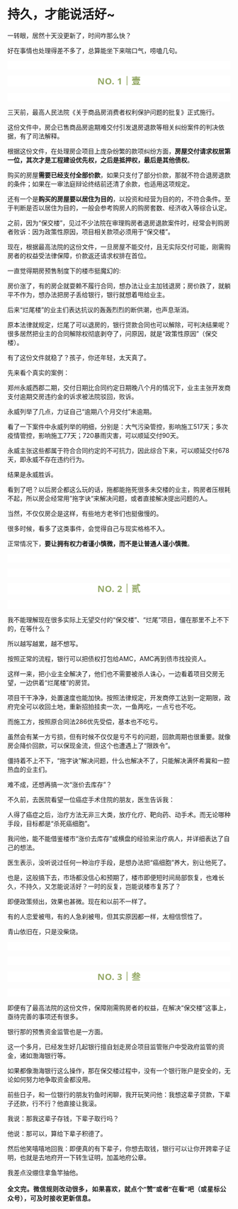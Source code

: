 # 持久，才能说活好~

<p style="visibility: visible;">一转眼，居然十天没更新了，时间咋那么快？</p><p style="visibility: visible;">好在事情也处理得差不多了，总算能坐下来喘口气，唠嗑几句。</p><p style="outline: 0px;max-width: 100%;color: rgba(0, 0, 0, 0.9);font-family: system-ui, -apple-system, BlinkMacSystemFont, &quot;Helvetica Neue&quot;, &quot;PingFang SC&quot;, &quot;Hiragino Sans GB&quot;, &quot;Microsoft YaHei UI&quot;, &quot;Microsoft YaHei&quot;, Arial, sans-serif;letter-spacing: 0.544px;white-space: normal;background-color: rgb(255, 255, 255);visibility: visible;box-sizing: border-box !important;overflow-wrap: break-word !important;"><br style="outline: 0px;max-width: 100%;visibility: visible;box-sizing: border-box !important;overflow-wrap: break-word !important;"></p><p style="outline: 0px;max-width: 100%;letter-spacing: 0.544px;white-space: normal;color: rgb(34, 34, 34);font-family: -apple-system-font, system-ui, &quot;Helvetica Neue&quot;, &quot;PingFang SC&quot;, &quot;Hiragino Sans GB&quot;, &quot;Microsoft YaHei UI&quot;, &quot;Microsoft YaHei&quot;, Arial, sans-serif;background-color: rgb(255, 255, 255);text-align: center;visibility: visible;box-sizing: border-box !important;overflow-wrap: break-word !important;"><span style="outline: 0px;max-width: 100%;font-weight: bold;line-height: 25px;color: rgb(149, 169, 103);font-size: 20px;visibility: visible;box-sizing: border-box !important;overflow-wrap: break-word !important;">NO. 1｜壹</span></p><p style="outline: 0px;max-width: 100%;letter-spacing: 0.544px;white-space: normal;color: rgb(34, 34, 34);font-family: -apple-system-font, system-ui, &quot;Helvetica Neue&quot;, &quot;PingFang SC&quot;, &quot;Hiragino Sans GB&quot;, &quot;Microsoft YaHei UI&quot;, &quot;Microsoft YaHei&quot;, Arial, sans-serif;background-color: rgb(255, 255, 255);text-align: center;visibility: visible;box-sizing: border-box !important;overflow-wrap: break-word !important;"><br style="outline: 0px;max-width: 100%;visibility: visible;box-sizing: border-box !important;overflow-wrap: break-word !important;"></p><p style="visibility: visible;">三天前，最高人民法院《关于商品房消费者权利保护问题的批复》正式施行。<br style="visibility: visible;"></p><p style="visibility: visible;">这份文件中，房企已售商品房逾期难交付引发退房退款等相关纠纷案件的判决依据，有了司法解释。<br style="visibility: visible;"></p><p style="visibility: visible;">根据这份文件，在处理房企项目上庞杂纷繁的款项纠纷方面，<strong style="visibility: visible;">房屋交付请求权居第一位，其次才是工程建设优先权，之后是抵押权，最后是其他债权</strong>。<br style="visibility: visible;"></p><p style="visibility: visible;">购买的房屋<strong style="visibility: visible;">需要已经支付全部价款</strong>，如果只支付了部分价款，那就不符合退房退款的条件；如果在一审法庭辩论终结前还清了余款，也适用这项规定。<br style="visibility: visible;"></p><p style="visibility: visible;">还有一个是<strong style="visibility: visible;">购买的房屋要以居住为目的</strong>，以投资和经营为目的的，不符合条件。至于判断是否以居住为目的，一般会参考购房人的购房套数、经济收入等综合认定。<br style="visibility: visible;"></p><p style="visibility: visible;">之前，因为“保交楼”，见过不少法院在审理购房者退房退款案件时，经常会判购房者败诉：因为政策性原因，项目相关款项必须用于“保交楼”。<br style="visibility: visible;"></p><p style="visibility: visible;">现在，根据最高法院的这份文件，一旦房屋不能交付，且无实际交付可能，刚需购房者的权益受法律保障，价款返还请求权排在首位。<br style="visibility: visible;"></p><p style="visibility: visible;">一直觉得期房预售制度下的楼市挺魔幻的:</p><p style="visibility: visible;">房价涨了，有的房企就耍赖不履行合同，想办法让业主加钱退房；房价跌了，就躺平不作为，想办法把房子丢给银行，银行就想着甩给业主。</p><p style="visibility: visible;">后来“烂尾楼”的业主们表达抗议的轰轰烈烈的断供潮，也声息渐消。</p><p style="visibility: visible;">原本法律就规定，烂尾了可以退房的，银行贷款合同也可以解除，可判决结果呢？很多居然把业主的合同解除权彻底剥夺了，问原因，就是“政策性原因”（保交楼）。</p><p style="visibility: visible;">有了这份文件就稳了？孩子，你还年轻，太天真了。<br style="visibility: visible;"></p><p style="visibility: visible;">先来看个真实的案例：<br style="visibility: visible;"></p><p>郑州永威西郡二期，交付日期比合同约定日期晚八个月的情况下，业主主张开发商支付逾期交房违约金的诉求被法院驳回，败诉。<br></p><p>永威列举了几点，力证自己“逾期八个月交付”未逾期。<br></p><p>看了一下案件中永威列举的明细，分别是：大气污染管控，影响施工517天；多次疫情管控，影响施工77天；720暴雨灾害，可以顺延交付90天。<br></p><p>永威主张这些都属于符合合同约定的不可抗力，因此综合下来，可以顺延交付678天，即永威不存在违约行为。</p><p>结果是永威胜诉。</p><p>看到了吧？以后房企都这么玩的话，拖都能拖死很多未交楼的业主，购房者压根耗不起，所以房企经常用”拖字诀“来解决问题，或者直接解决提出问题的人。<br></p><p>当然，不仅仅房企是这样，有些地方老爷们也挺傲慢的。<br></p><p>很多时候，看多了这类事件，会觉得自己与现实格格不入。<br></p><p>正常情况下，<strong>要让拥有权力者谨小慎微，而不是让普通人谨小慎微</strong>。</p><p style="outline: 0px;max-width: 100%;color: rgba(0, 0, 0, 0.9);font-family: system-ui, -apple-system, BlinkMacSystemFont, &quot;Helvetica Neue&quot;, &quot;PingFang SC&quot;, &quot;Hiragino Sans GB&quot;, &quot;Microsoft YaHei UI&quot;, &quot;Microsoft YaHei&quot;, Arial, sans-serif;letter-spacing: 0.544px;white-space: normal;background-color: rgb(255, 255, 255);visibility: visible;box-sizing: border-box !important;overflow-wrap: break-word !important;"><br style="outline: 0px;max-width: 100%;visibility: visible;box-sizing: border-box !important;overflow-wrap: break-word !important;"></p><p style="outline: 0px;max-width: 100%;color: rgba(0, 0, 0, 0.9);font-family: system-ui, -apple-system, BlinkMacSystemFont, &quot;Helvetica Neue&quot;, &quot;PingFang SC&quot;, &quot;Hiragino Sans GB&quot;, &quot;Microsoft YaHei UI&quot;, &quot;Microsoft YaHei&quot;, Arial, sans-serif;letter-spacing: 0.544px;white-space: normal;background-color: rgb(255, 255, 255);visibility: visible;box-sizing: border-box !important;overflow-wrap: break-word !important;"><br></p><p style="outline: 0px;max-width: 100%;letter-spacing: 0.544px;white-space: normal;color: rgb(34, 34, 34);font-family: -apple-system-font, system-ui, &quot;Helvetica Neue&quot;, &quot;PingFang SC&quot;, &quot;Hiragino Sans GB&quot;, &quot;Microsoft YaHei UI&quot;, &quot;Microsoft YaHei&quot;, Arial, sans-serif;background-color: rgb(255, 255, 255);text-align: center;visibility: visible;box-sizing: border-box !important;overflow-wrap: break-word !important;"><span style="outline: 0px;max-width: 100%;font-weight: bold;line-height: 25px;color: rgb(149, 169, 103);font-size: 20px;visibility: visible;box-sizing: border-box !important;overflow-wrap: break-word !important;">NO. 2｜贰</span></p><p style="outline: 0px;max-width: 100%;letter-spacing: 0.544px;white-space: normal;color: rgb(34, 34, 34);font-family: -apple-system-font, system-ui, &quot;Helvetica Neue&quot;, &quot;PingFang SC&quot;, &quot;Hiragino Sans GB&quot;, &quot;Microsoft YaHei UI&quot;, &quot;Microsoft YaHei&quot;, Arial, sans-serif;background-color: rgb(255, 255, 255);text-align: center;visibility: visible;box-sizing: border-box !important;overflow-wrap: break-word !important;"><br></p><p style="white-space: normal;">我不能理解现在很多实际上无望交付的“保交楼”、“烂尾”项目，僵在那里不上不下的，在等什么？</p><p style="white-space: normal;">所以越写越累，越不想写。</p><p>按照正常的流程，银行可以把债权打包给AMC，AMC再到债市找投资人。</p><p>这样一来，把小业主全解决了，他们也不需要被杀人诛心，一边看着项目交房无望，一边供着“烂尾楼”的房贷。</p><p>项目干干净净，处置速度也能加快。按照法律规定，开发商停工达到一定期限，政府完全可以收回土地，重新招拍挂卖一次，一鱼两吃，一点亏也不吃。</p><p>而施工方，按照原合同法286优先受偿，基本也不吃亏。</p><p>虽然会有某一方亏损，但有时候不仅仅是亏不亏的问题，回款周期也很重要。就像房企降价回款，可以保现金流，但这个也遭遇上了“限跌令”。</p><p>僵持着不上不下，“拖字诀”解决问题，什么也解决不了，只能解决满怀希冀和一腔热血的业主们。</p><p>难不成，还想再搞一次“涨价去库存”？<br></p><p>不久前，去医院看望一位癌症手术住院的朋友，医生告诉我：</p><p>人得了癌症之后，治疗方法无非三大类，放疗化疗、靶向药、动手术。而无论哪种手段，目标都是“杀死癌细胞”。</p><p>我问他，能不能借鉴楼市“涨价去库存”或横盘的经验来治疗病人，并详细表达了自己的想法。</p><p>医生表示，没听说过任何一种治疗手段，是想办法把“癌细胞”养大，别让他死了。</p><p>也是，这般搞下去，市场都没信心和预期了，楼市即便短时间局部恢复，也难长久，不持久，又怎能说活好？一时的反复，岂能说楼市复苏了？</p><p>即便政策频出，效果也甚微。现在和以前不一样了。</p><p>有的人恋爱被甩，有的人急刹被甩，但其实原因都一样，太相信惯性了。</p><p>青山依旧在，只是没柴烧。</p><p style="outline: 0px;max-width: 100%;color: rgba(0, 0, 0, 0.9);font-family: system-ui, -apple-system, BlinkMacSystemFont, &quot;Helvetica Neue&quot;, &quot;PingFang SC&quot;, &quot;Hiragino Sans GB&quot;, &quot;Microsoft YaHei UI&quot;, &quot;Microsoft YaHei&quot;, Arial, sans-serif;letter-spacing: 0.544px;white-space: normal;background-color: rgb(255, 255, 255);visibility: visible;box-sizing: border-box !important;overflow-wrap: break-word !important;"><br style="outline: 0px;max-width: 100%;visibility: visible;box-sizing: border-box !important;overflow-wrap: break-word !important;"></p><p style="outline: 0px;max-width: 100%;color: rgba(0, 0, 0, 0.9);font-family: system-ui, -apple-system, BlinkMacSystemFont, &quot;Helvetica Neue&quot;, &quot;PingFang SC&quot;, &quot;Hiragino Sans GB&quot;, &quot;Microsoft YaHei UI&quot;, &quot;Microsoft YaHei&quot;, Arial, sans-serif;letter-spacing: 0.544px;white-space: normal;background-color: rgb(255, 255, 255);visibility: visible;box-sizing: border-box !important;overflow-wrap: break-word !important;"><br></p><p style="outline: 0px;max-width: 100%;letter-spacing: 0.544px;white-space: normal;color: rgb(34, 34, 34);font-family: -apple-system-font, system-ui, &quot;Helvetica Neue&quot;, &quot;PingFang SC&quot;, &quot;Hiragino Sans GB&quot;, &quot;Microsoft YaHei UI&quot;, &quot;Microsoft YaHei&quot;, Arial, sans-serif;background-color: rgb(255, 255, 255);text-align: center;visibility: visible;box-sizing: border-box !important;overflow-wrap: break-word !important;"><span style="outline: 0px;max-width: 100%;font-weight: bold;line-height: 25px;color: rgb(149, 169, 103);font-size: 20px;visibility: visible;box-sizing: border-box !important;overflow-wrap: break-word !important;">NO. 3｜叁</span></p><p style="outline: 0px;max-width: 100%;letter-spacing: 0.544px;white-space: normal;color: rgb(34, 34, 34);font-family: -apple-system-font, system-ui, &quot;Helvetica Neue&quot;, &quot;PingFang SC&quot;, &quot;Hiragino Sans GB&quot;, &quot;Microsoft YaHei UI&quot;, &quot;Microsoft YaHei&quot;, Arial, sans-serif;background-color: rgb(255, 255, 255);text-align: center;visibility: visible;box-sizing: border-box !important;overflow-wrap: break-word !important;"><br style="outline: 0px;max-width: 100%;visibility: visible;box-sizing: border-box !important;overflow-wrap: break-word !important;"></p><p style="white-space: normal;">即便有了最高法院的这份文件，保障刚需购房者的权益，在解决“保交楼”这事上，亟待完善的事项还有很多。</p><p style="white-space: normal;">银行那的预售资金监管也是一方面。</p><p style="white-space: normal;">这一个多月，已经发生好几起银行擅自划走房企项目监管账户中受政府监管的资金，诸如渤海银行等。<br></p><p style="white-space: normal;">如果都像渤海银行这么操作，那在保交楼过程中，没有一个银行账户是安全的，无论如何努力地争取资金都没用。</p><p>前些日子，和一位银行的朋友钓鱼时闲聊，我开玩笑问他：我想这辈子贷款，下辈子还款，行不行？他直接让我滚。</p><p>我说：那我这辈子存钱，下辈子取行吗？</p><p>他说：那可以，算给下辈子积德了。</p><p>然后他笑嘻嘻地回我：即便真的有下辈子，你想去取钱，银行可以让你开跨辈子证明，也就是去地府开一下转生证明，加盖地府公章。</p><p>我差点没绷住拿鱼竿抽他。<br></p><p style="margin-bottom: 0px;"><strong style="outline: 0px;max-width: 100%;font-family: system-ui, -apple-system, BlinkMacSystemFont, &quot;Helvetica Neue&quot;, &quot;PingFang SC&quot;, &quot;Hiragino Sans GB&quot;, &quot;Microsoft YaHei UI&quot;, &quot;Microsoft YaHei&quot;, Arial, sans-serif;letter-spacing: 0.544px;white-space: normal;color: rgb(34, 34, 34);font-size: 16px;box-sizing: border-box !important;overflow-wrap: break-word !important;"><span style="outline: 0px;max-width: 100%;font-size: 14px;box-sizing: border-box !important;overflow-wrap: break-word !important;">全文完。<strong style="outline: 0px;max-width: 100%;letter-spacing: 0.544px;font-size: 16px;box-sizing: border-box !important;overflow-wrap: break-word !important;"><span style="outline: 0px;max-width: 100%;font-size: 14px;box-sizing: border-box !important;overflow-wrap: break-word !important;">微信规则改动很多</span>，</strong>如果喜欢，就点个“赞”或者“在看”吧（或星标公众号），可及时接收更新信息。</span></strong></p><p style="display: none;"><mp-style-type data-value="3"></mp-style-type></p>